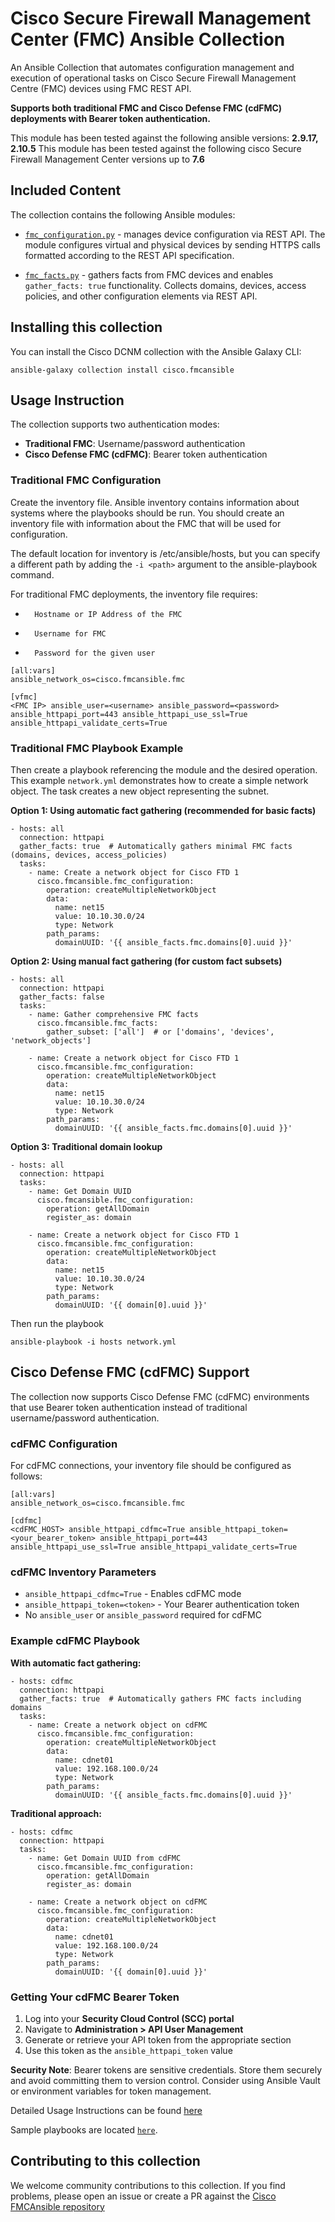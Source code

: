 # Cisco Secure Firewall Management Center (FMC) Ansible Collection

An Ansible Collection that automates configuration management 
and execution of operational tasks on Cisco Secure Firewall Management Centre (FMC) devices using FMC REST API. 

**Supports both traditional FMC and Cisco Defense FMC (cdFMC) deployments with Bearer token authentication.**

This module has been tested against the following ansible versions: **2.9.17, 2.10.5**
This module has been tested against the following cisco Secure Firewall Management Center versions up to **7.6**

## Included Content

The collection contains the following Ansible modules:

* [`fmc_configuration.py`](https://github.com/CiscoDevNet/FMCAnsible/blob/main/plugins/modules/fmc_configuration.py) - manages device configuration via REST API. The module configures virtual and physical devices by sending HTTPS calls formatted according to the REST API specification.

* [`fmc_facts.py`](https://github.com/CiscoDevNet/FMCAnsible/blob/main/plugins/modules/fmc_facts.py) - gathers facts from FMC devices and enables `gather_facts: true` functionality. Collects domains, devices, access policies, and other configuration elements via REST API.

## Installing this collection

You can install the Cisco DCNM collection with the Ansible Galaxy CLI:

```
ansible-galaxy collection install cisco.fmcansible
```

## Usage Instruction

The collection supports two authentication modes:
- **Traditional FMC**: Username/password authentication
- **Cisco Defense FMC (cdFMC)**: Bearer token authentication

### Traditional FMC Configuration

Create the inventory file. Ansible inventory contains information about systems where the playbooks should be run. You should create an inventory file with information about the FMC that will be used for configuration.

The default location for inventory is /etc/ansible/hosts, but you can specify a different path by adding the `-i <path>` argument to the ansible-playbook command.

For traditional FMC deployments, the inventory file requires:

-       Hostname or IP Address of the FMC

-       Username for FMC

-       Password for the given user

```
[all:vars]
ansible_network_os=cisco.fmcansible.fmc

[vfmc]
<FMC IP> ansible_user=<username> ansible_password=<password> ansible_httpapi_port=443 ansible_httpapi_use_ssl=True ansible_httpapi_validate_certs=True
```

### Traditional FMC Playbook Example

Then create a playbook referencing the module and the desired operation. This example `network.yml` demonstrates how to create a simple network object. The task creates a new object representing the subnet.

**Option 1: Using automatic fact gathering (recommended for basic facts)**
```ansible
- hosts: all
  connection: httpapi
  gather_facts: true  # Automatically gathers minimal FMC facts (domains, devices, access_policies)
  tasks:
    - name: Create a network object for Cisco FTD 1
      cisco.fmcansible.fmc_configuration:
        operation: createMultipleNetworkObject
        data:
          name: net15
          value: 10.10.30.0/24
          type: Network
        path_params:
          domainUUID: '{{ ansible_facts.fmc.domains[0].uuid }}'
```

**Option 2: Using manual fact gathering (for custom fact subsets)**
```ansible
- hosts: all
  connection: httpapi
  gather_facts: false
  tasks:
    - name: Gather comprehensive FMC facts
      cisco.fmcansible.fmc_facts:
        gather_subset: ['all']  # or ['domains', 'devices', 'network_objects']
        
    - name: Create a network object for Cisco FTD 1
      cisco.fmcansible.fmc_configuration:
        operation: createMultipleNetworkObject
        data:
          name: net15
          value: 10.10.30.0/24
          type: Network
        path_params:
          domainUUID: '{{ ansible_facts.fmc.domains[0].uuid }}'
```

**Option 3: Traditional domain lookup**
```ansible
- hosts: all
  connection: httpapi
  tasks:
    - name: Get Domain UUID
      cisco.fmcansible.fmc_configuration:
        operation: getAllDomain
        register_as: domain

    - name: Create a network object for Cisco FTD 1
      cisco.fmcansible.fmc_configuration:
        operation: createMultipleNetworkObject
        data:
          name: net15
          value: 10.10.30.0/24
          type: Network
        path_params:
          domainUUID: '{{ domain[0].uuid }}'
```
Then run the playbook

```
ansible-playbook -i hosts network.yml
```

## Cisco Defense FMC (cdFMC) Support

The collection now supports Cisco Defense FMC (cdFMC) environments that use Bearer token authentication instead of traditional username/password authentication.

### cdFMC Configuration

For cdFMC connections, your inventory file should be configured as follows:

```
[all:vars]
ansible_network_os=cisco.fmcansible.fmc

[cdfmc]
<cdFMC_HOST> ansible_httpapi_cdfmc=True ansible_httpapi_token=<your_bearer_token> ansible_httpapi_port=443 ansible_httpapi_use_ssl=True ansible_httpapi_validate_certs=True
```

### cdFMC Inventory Parameters

- `ansible_httpapi_cdfmc=True` - Enables cdFMC mode
- `ansible_httpapi_token=<token>` - Your Bearer authentication token
- No `ansible_user` or `ansible_password` required for cdFMC

### Example cdFMC Playbook

**With automatic fact gathering:**
```ansible
- hosts: cdfmc
  connection: httpapi
  gather_facts: true  # Automatically gathers FMC facts including domains
  tasks:
    - name: Create a network object on cdFMC
      cisco.fmcansible.fmc_configuration:
        operation: createMultipleNetworkObject
        data:
          name: cdnet01
          value: 192.168.100.0/24
          type: Network
        path_params:
          domainUUID: '{{ ansible_facts.fmc.domains[0].uuid }}'
```

**Traditional approach:**
```ansible
- hosts: cdfmc
  connection: httpapi
  tasks:
    - name: Get Domain UUID from cdFMC
      cisco.fmcansible.fmc_configuration:
        operation: getAllDomain
        register_as: domain

    - name: Create a network object on cdFMC
      cisco.fmcansible.fmc_configuration:
        operation: createMultipleNetworkObject
        data:
          name: cdnet01
          value: 192.168.100.0/24
          type: Network
        path_params:
          domainUUID: '{{ domain[0].uuid }}'
```

### Getting Your cdFMC Bearer Token

1. Log into your **Security Cloud Control (SCC) portal**
2. Navigate to **Administration > API User Management**
3. Generate or retrieve your API token from the appropriate section
4. Use this token as the `ansible_httpapi_token` value

**Security Note**: Bearer tokens are sensitive credentials. Store them securely and avoid committing them to version control. Consider using Ansible Vault or environment variables for token management.

Detailed Usage Instructions can be found [here](https://github.com/CiscoDevNet/FMCAnsible/blob/main/docs/usage.md)


Sample playbooks are located [`here`](https://github.com/CiscoDevNet/FMCAnsible/tree/main/samples).

## Contributing to this collection

We welcome community contributions to this collection. If you find problems, please open an issue or create a PR against the [Cisco FMCAnsible repository](https://github.com/CiscoDevNet/FMCAnsible)

